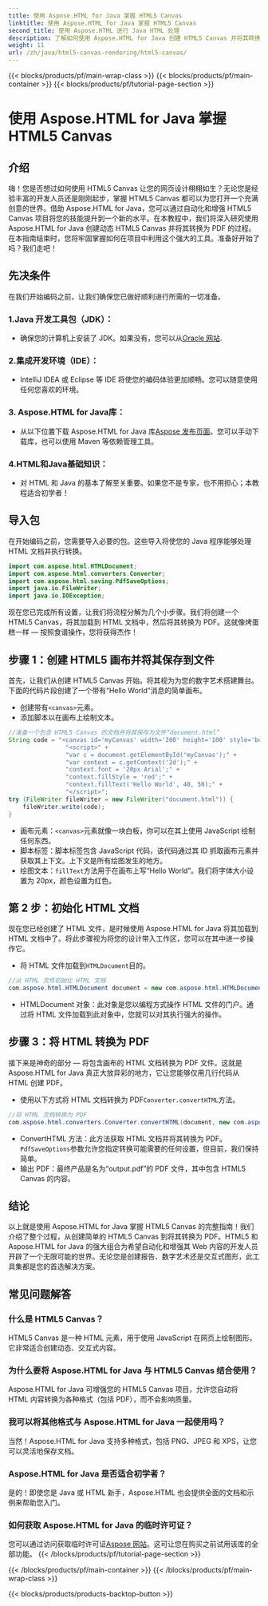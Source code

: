 ```yaml
---
title: 使用 Aspose.HTML for Java 掌握 HTML5 Canvas
linktitle: 使用 Aspose.HTML for Java 掌握 HTML5 Canvas
second_title: 使用 Aspose.HTML 进行 Java HTML 处理
description: 了解如何使用 Aspose.HTML for Java 创建 HTML5 Canvas 并将其转换为 PDF。本指南非常适合希望增强其 Web 项目的开发人员。
weight: 11
url: /zh/java/html5-canvas-rendering/html5-canvas/
---
```


{{< blocks/products/pf/main-wrap-class >}}
{{< blocks/products/pf/main-container >}}
{{< blocks/products/pf/tutorial-page-section >}}

# 使用 Aspose.HTML for Java 掌握 HTML5 Canvas

## 介绍
嗨！您是否想过如何使用 HTML5 Canvas 让您的网页设计栩栩如生？无论您是经验丰富的开发人员还是刚刚起步，掌握 HTML5 Canvas 都可以为您打开一个充满创意的世界。借助 Aspose.HTML for Java，您可以通过自动化和增强 HTML5 Canvas 项目将您的技能提升到一个新的水平。在本教程中，我们将深入研究使用 Aspose.HTML for Java 创建动态 HTML5 Canvas 并将其转换为 PDF 的过程。在本指南结束时，您将牢固掌握如何在项目中利用这个强大的工具。准备好开始了吗？我们走吧！
## 先决条件
在我们开始编码之前，让我们确保您已做好顺利进行所需的一切准备。
### 1.Java 开发工具包（JDK）：
   - 确保您的计算机上安装了 JDK。如果没有，您可以从[Oracle 网站](https://www.oracle.com/java/technologies/javase-jdk11-downloads.html).
### 2.集成开发环境（IDE）：
   - IntelliJ IDEA 或 Eclipse 等 IDE 将使您的编码体验更加顺畅。您可以随意使用任何您喜欢的环境。
### 3. Aspose.HTML for Java库：
   - 从以下位置下载 Aspose.HTML for Java 库[Aspose 发布页面](https://releases.aspose.com/html/java/)。您可以手动下载库，也可以使用 Maven 等依赖管理工具。
### 4.HTML和Java基础知识：
   - 对 HTML 和 Java 的基本了解至关重要。如果您不是专家，也不用担心；本教程适合初学者！
## 导入包
在开始编码之前，您需要导入必要的包。这些导入将使您的 Java 程序能够处理 HTML 文档并执行转换。
```java
import com.aspose.html.HTMLDocument;
import com.aspose.html.converters.Converter;
import com.aspose.html.saving.PdfSaveOptions;
import java.io.FileWriter;
import java.io.IOException;
```
现在您已完成所有设置，让我们将流程分解为几个小步骤。我们将创建一个 HTML5 Canvas，将其加载到 HTML 文档中，然后将其转换为 PDF。这就像烤蛋糕一样 — 按照食谱操作，您将获得杰作！
## 步骤 1：创建 HTML5 画布并将其保存到文件
首先，让我们从创建 HTML5 Canvas 开始。将其视为为您的数字艺术搭建舞台。下面的代码片段创建了一个带有“Hello World”消息的简单画布。

- 创建带有`<canvas>`元素。
- 添加脚本以在画布上绘制文本。
```java
//准备一个包含 HTML5 Canvas 的文档并将其保存为文件“document.html”
String code = "<canvas id='myCanvas' width='200' height='100' style='border:1px solid #d3d3d3;'></canvas>" +
				"<script>" +
				"var c = document.getElementById('myCanvas');" +
				"var context = c.getContext('2d');" +
				"context.font = '20px Arial';" +
				"context.fillStyle = 'red';" +
				"context.fillText('Hello World', 40, 50);" +
				"</script>";
try (FileWriter fileWriter = new FileWriter("document.html")) {
    fileWriter.write(code);
}
```

- 画布元素：`<canvas>`元素就像一块白板，你可以在其上使用 JavaScript 绘制任何东西。
- 脚本标签：脚本标签包含 JavaScript 代码，该代码通过其 ID 抓取画布元素并获取其上下文。上下文是所有绘图发生的地方。
- 绘图文本：`fillText`方法用于在画布上写“Hello World”。我们将字体大小设置为 20px，颜色设置为红色。
## 第 2 步：初始化 HTML 文档
现在您已经创建了 HTML 文件，是时候使用 Aspose.HTML for Java 将其加载到 HTML 文档中了。将此步骤视为将您的设计带入工作区，您可以在其中进一步操作它。

- 将 HTML 文件加载到`HTMLDocument`目的。
```java
//从 HTML 文件初始化 HTML 文档
com.aspose.html.HTMLDocument document = new com.aspose.html.HTMLDocument("document.html");
```

- HTMLDocument 对象：此对象是您以编程方式操作 HTML 文件的门户。通过将 HTML 文件加载到此对象中，您就可以对其执行强大的操作。
## 步骤 3：将 HTML 转换为 PDF
接下来是神奇的部分 — 将包含画布的 HTML 文档转换为 PDF 文件。这就是 Aspose.HTML for Java 真正大放异彩的地方，它让您能够仅用几行代码从 HTML 创建 PDF。

- 使用以下方式将 HTML 文档转换为 PDF`Converter.convertHTML`方法。
```java
//将 HTML 文档转换为 PDF
com.aspose.html.converters.Converter.convertHTML(document, new com.aspose.html.saving.PdfSaveOptions(), "output.pdf");
```

-  ConvertHTML 方法：此方法获取 HTML 文档并将其转换为 PDF。`PdfSaveOptions`参数允许您指定转换可能需要的任何设置，但目前，我们保持简单。
- 输出 PDF：最终产品是名为“output.pdf”的 PDF 文件，其中包含 HTML5 Canvas 的内容。

## 结论
以上就是使用 Aspose.HTML for Java 掌握 HTML5 Canvas 的完整指南！我们介绍了整个过程，从创建简单的 HTML5 Canvas 到将其转换为 PDF。HTML5 和 Aspose.HTML for Java 的强大组合为希望自动化和增强其 Web 内容的开发人员开辟了一个无限可能的世界。无论您是创建报告、数字艺术还是交互式图形，此工具集都是您的首选解决方案。
## 常见问题解答
### 什么是 HTML5 Canvas？
HTML5 Canvas 是一种 HTML 元素，用于使用 JavaScript 在网页上绘制图形。它非常适合创建动态、交互式内容。
### 为什么要将 Aspose.HTML for Java 与 HTML5 Canvas 结合使用？
Aspose.HTML for Java 可增强您的 HTML5 Canvas 项目，允许您自动将 HTML 内容转换为各种格式（包括 PDF），而不会影响质量。
### 我可以将其他格式与 Aspose.HTML for Java 一起使用吗？
当然！Aspose.HTML for Java 支持多种格式，包括 PNG、JPEG 和 XPS，让您可以灵活地保存文档。
### Aspose.HTML for Java 是否适合初学者？
是的！即使您是 Java 或 HTML 新手，Aspose.HTML 也会提供全面的文档和示例来帮助您入门。
### 如何获取 Aspose.HTML for Java 的临时许可证？
您可以通过访问获取临时许可证[Aspose 网站](https://purchase.aspose.com/temporary-license/)。这可让您在购买之前试用该库的全部功能。
{{< /blocks/products/pf/tutorial-page-section >}}

{{< /blocks/products/pf/main-container >}}
{{< /blocks/products/pf/main-wrap-class >}}

{{< blocks/products/products-backtop-button >}}
